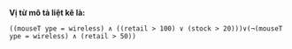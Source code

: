 **Vị từ mô tả liệt kê là:**

    ((mouseT ype = wireless) ∧ ((retail > 100) ∨ (stock > 20)))∨(¬(mouseT ype = wireless) ∧ (retail > 50))
